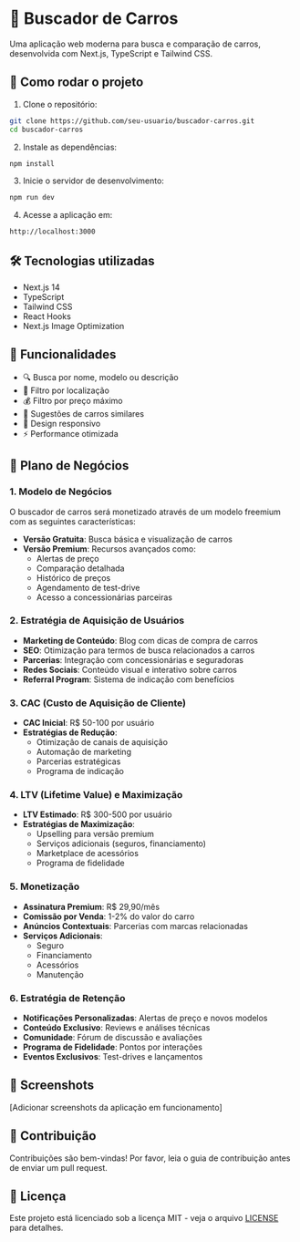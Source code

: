 # 🚗 Buscador de Carros

Uma aplicação web moderna para busca e comparação de carros, desenvolvida com Next.js, TypeScript e Tailwind CSS.

## 🚀 Como rodar o projeto

1. Clone o repositório:
```bash
git clone https://github.com/seu-usuario/buscador-carros.git
cd buscador-carros
```

2. Instale as dependências:
```bash
npm install
```

3. Inicie o servidor de desenvolvimento:
```bash
npm run dev
```

4. Acesse a aplicação em:
```
http://localhost:3000
```

## 🛠️ Tecnologias utilizadas

- Next.js 14
- TypeScript
- Tailwind CSS
- React Hooks
- Next.js Image Optimization

## 📱 Funcionalidades

- 🔍 Busca por nome, modelo ou descrição
- 📍 Filtro por localização
- 💰 Filtro por preço máximo
- 🎯 Sugestões de carros similares
- 📱 Design responsivo
- ⚡ Performance otimizada

## 💼 Plano de Negócios

### 1. Modelo de Negócios

O buscador de carros será monetizado através de um modelo freemium com as seguintes características:

- **Versão Gratuita**: Busca básica e visualização de carros
- **Versão Premium**: Recursos avançados como:
  - Alertas de preço
  - Comparação detalhada
  - Histórico de preços
  - Agendamento de test-drive
  - Acesso a concessionárias parceiras

### 2. Estratégia de Aquisição de Usuários

- **Marketing de Conteúdo**: Blog com dicas de compra de carros
- **SEO**: Otimização para termos de busca relacionados a carros
- **Parcerias**: Integração com concessionárias e seguradoras
- **Redes Sociais**: Conteúdo visual e interativo sobre carros
- **Referral Program**: Sistema de indicação com benefícios

### 3. CAC (Custo de Aquisição de Cliente)

- **CAC Inicial**: R$ 50-100 por usuário
- **Estratégias de Redução**:
  - Otimização de canais de aquisição
  - Automação de marketing
  - Parcerias estratégicas
  - Programa de indicação

### 4. LTV (Lifetime Value) e Maximização

- **LTV Estimado**: R$ 300-500 por usuário
- **Estratégias de Maximização**:
  - Upselling para versão premium
  - Serviços adicionais (seguros, financiamento)
  - Marketplace de acessórios
  - Programa de fidelidade

### 5. Monetização

- **Assinatura Premium**: R$ 29,90/mês
- **Comissão por Venda**: 1-2% do valor do carro
- **Anúncios Contextuais**: Parcerias com marcas relacionadas
- **Serviços Adicionais**:
  - Seguro
  - Financiamento
  - Acessórios
  - Manutenção

### 6. Estratégia de Retenção

- **Notificações Personalizadas**: Alertas de preço e novos modelos
- **Conteúdo Exclusivo**: Reviews e análises técnicas
- **Comunidade**: Fórum de discussão e avaliações
- **Programa de Fidelidade**: Pontos por interações
- **Eventos Exclusivos**: Test-drives e lançamentos

## 📸 Screenshots

[Adicionar screenshots da aplicação em funcionamento]

## 🤝 Contribuição

Contribuições são bem-vindas! Por favor, leia o guia de contribuição antes de enviar um pull request.

## 📄 Licença

Este projeto está licenciado sob a licença MIT - veja o arquivo [LICENSE](LICENSE) para detalhes. 